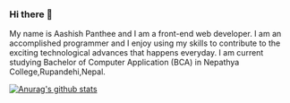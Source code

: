 ### Hi there 👋
My name is Aashish Panthee and I am a front-end web developer. I am an accomplished programmer and I enjoy using my skills to contribute to the exciting technological advances that happens everyday. I am current studying Bachelor of Computer Application (BCA) in Nepathya College,Rupandehi,Nepal.

[![Anurag's github stats](https://github-readme-stats.vercel.app/api?username=aashishpanthee)](https://github.com/aashishpanthee/github-readme-stats)


